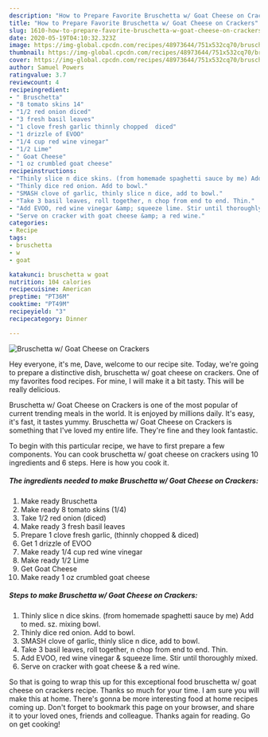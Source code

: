 ```yaml
---
description: "How to Prepare Favorite Bruschetta w/ Goat Cheese on Crackers"
title: "How to Prepare Favorite Bruschetta w/ Goat Cheese on Crackers"
slug: 1610-how-to-prepare-favorite-bruschetta-w-goat-cheese-on-crackers
date: 2020-05-19T04:10:32.323Z
image: https://img-global.cpcdn.com/recipes/48973644/751x532cq70/bruschetta-w-goat-cheese-on-crackers-recipe-main-photo.jpg
thumbnail: https://img-global.cpcdn.com/recipes/48973644/751x532cq70/bruschetta-w-goat-cheese-on-crackers-recipe-main-photo.jpg
cover: https://img-global.cpcdn.com/recipes/48973644/751x532cq70/bruschetta-w-goat-cheese-on-crackers-recipe-main-photo.jpg
author: Samuel Powers
ratingvalue: 3.7
reviewcount: 4
recipeingredient:
- " Bruschetta"
- "8 tomato skins 14"
- "1/2 red onion diced"
- "3 fresh basil leaves"
- "1 clove fresh garlic thinnly chopped  diced"
- "1 drizzle of EVOO"
- "1/4 cup red wine vinegar"
- "1/2 Lime"
- " Goat Cheese"
- "1 oz crumbled goat cheese"
recipeinstructions:
- "Thinly slice n dice skins. (from homemade spaghetti sauce by me) Add to med. sz. mixing bowl."
- "Thinly dice red onion. Add to bowl."
- "SMASH clove of garlic, thinly slice n dice, add to bowl."
- "Take 3 basil leaves, roll together, n chop from end to end. Thin."
- "Add EVOO, red wine vinegar &amp; squeeze lime. Stir until thoroughly mixed."
- "Serve on cracker with goat cheese &amp; a red wine."
categories:
- Recipe
tags:
- bruschetta
- w
- goat

katakunci: bruschetta w goat 
nutrition: 104 calories
recipecuisine: American
preptime: "PT36M"
cooktime: "PT49M"
recipeyield: "3"
recipecategory: Dinner

---
```



![Bruschetta w/ Goat Cheese on Crackers](https://img-global.cpcdn.com/recipes/48973644/751x532cq70/bruschetta-w-goat-cheese-on-crackers-recipe-main-photo.jpg)

Hey everyone, it's me, Dave, welcome to our recipe site. Today, we're going to prepare a distinctive dish, bruschetta w/ goat cheese on crackers. One of my favorites food recipes. For mine, I will make it a bit tasty. This will be really delicious.



Bruschetta w/ Goat Cheese on Crackers is one of the most popular of current trending meals in the world. It is enjoyed by millions daily. It's easy, it's fast, it tastes yummy. Bruschetta w/ Goat Cheese on Crackers is something that I've loved my entire life. They're fine and they look fantastic.


To begin with this particular recipe, we have to first prepare a few components. You can cook bruschetta w/ goat cheese on crackers using 10 ingredients and 6 steps. Here is how you cook it.

<!--inarticleads1-->

##### The ingredients needed to make Bruschetta w/ Goat Cheese on Crackers:

1. Make ready  Bruschetta
1. Make ready 8 tomato skins (1/4)
1. Take 1/2 red onion (diced)
1. Make ready 3 fresh basil leaves
1. Prepare 1 clove fresh garlic, (thinnly chopped &amp; diced)
1. Get 1 drizzle of EVOO
1. Make ready 1/4 cup red wine vinegar
1. Make ready 1/2 Lime
1. Get  Goat Cheese
1. Make ready 1 oz crumbled goat cheese




<!--inarticleads2-->

##### Steps to make Bruschetta w/ Goat Cheese on Crackers:

1. Thinly slice n dice skins. (from homemade spaghetti sauce by me) Add to med. sz. mixing bowl.
1. Thinly dice red onion. Add to bowl.
1. SMASH clove of garlic, thinly slice n dice, add to bowl.
1. Take 3 basil leaves, roll together, n chop from end to end. Thin.
1. Add EVOO, red wine vinegar &amp; squeeze lime. Stir until thoroughly mixed.
1. Serve on cracker with goat cheese &amp; a red wine.




So that is going to wrap this up for this exceptional food bruschetta w/ goat cheese on crackers recipe. Thanks so much for your time. I am sure you will make this at home. There's gonna be more interesting food at home recipes coming up. Don't forget to bookmark this page on your browser, and share it to your loved ones, friends and colleague. Thanks again for reading. Go on get cooking!
